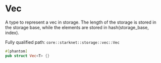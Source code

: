 # Vec

A type to represent a vec in storage. The length of the storage is stored in the storage base, while the elements are stored in hash(storage_base, index).

Fully qualified path: `core::starknet::storage::vec::Vec`

```rust
#[phantom]
pub struct Vec<T> {}
```

